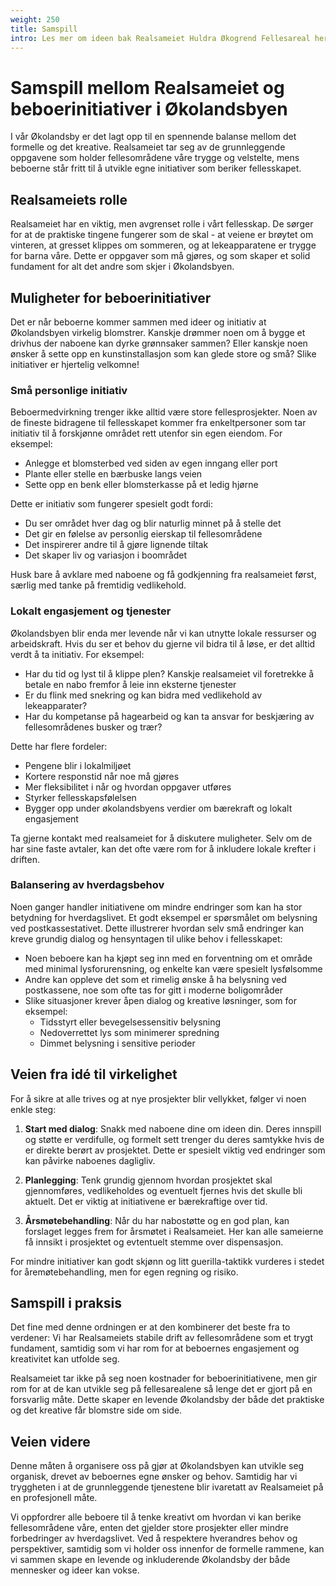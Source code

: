 ```yaml
---
weight: 250
title: Samspill
intro: Les mer om ideen bak Realsameiet Huldra Økogrend Fellesareal her.
---
```


# Samspill mellom Realsameiet og beboerinitiativer i Økolandsbyen

I vår Økolandsby er det lagt opp til en spennende balanse mellom det formelle og det kreative. Realsameiet tar seg av de grunnleggende oppgavene som holder fellesområdene våre trygge og velstelte, mens beboerne står fritt til å utvikle egne initiativer som beriker fellesskapet.

## Realsameiets rolle
Realsameiet har en viktig, men avgrenset rolle i vårt fellesskap. De sørger for at de praktiske tingene fungerer som de skal - at veiene er brøytet om vinteren, at gresset klippes om sommeren, og at lekeapparatene er trygge for barna våre. Dette er oppgaver som må gjøres, og som skaper et solid fundament for alt det andre som skjer i Økolandsbyen.

## Muligheter for beboerinitiativer
Det er når beboerne kommer sammen med ideer og initiativ at Økolandsbyen virkelig blomstrer. Kanskje drømmer noen om å bygge et drivhus der naboene kan dyrke grønnsaker sammen? Eller kanskje noen ønsker å sette opp en kunstinstallasjon som kan glede store og små? Slike initiativer er hjertelig velkomne!

### Små personlige initiativ
Beboermedvirkning trenger ikke alltid være store fellesprosjekter. Noen av de fineste bidragene til fellesskapet kommer fra enkeltpersoner som tar initiativ til å forskjønne området rett utenfor sin egen eiendom. For eksempel:

- Anlegge et blomsterbed ved siden av egen inngang eller port
- Plante eller stelle en bærbuske langs veien
- Sette opp en benk eller blomsterkasse på et ledig hjørne

Dette er initiativ som fungerer spesielt godt fordi:
- Du ser området hver dag og blir naturlig minnet på å stelle det
- Det gir en følelse av personlig eierskap til fellesområdene
- Det inspirerer andre til å gjøre lignende tiltak
- Det skaper liv og variasjon i boområdet

Husk bare å avklare med naboene og få godkjenning fra realsameiet først, særlig med tanke på fremtidig vedlikehold.

### Lokalt engasjement og tjenester
Økolandsbyen blir enda mer levende når vi kan utnytte lokale ressurser og arbeidskraft. Hvis du ser et behov du gjerne vil bidra til å løse, er det alltid verdt å ta initiativ. For eksempel:

- Har du tid og lyst til å klippe plen? Kanskje realsameiet vil foretrekke å betale en nabo fremfor å leie inn eksterne tjenester
- Er du flink med snekring og kan bidra med vedlikehold av lekeapparater?
- Har du kompetanse på hagearbeid og kan ta ansvar for beskjæring av fellesområdenes busker og trær?

Dette har flere fordeler:
- Pengene blir i lokalmiljøet
- Kortere responstid når noe må gjøres
- Mer fleksibilitet i når og hvordan oppgaver utføres
- Styrker fellesskapsfølelsen
- Bygger opp under økolandsbyens verdier om bærekraft og lokalt engasjement

Ta gjerne kontakt med realsameiet for å diskutere muligheter. Selv om de har sine faste avtaler, kan det ofte være rom for å inkludere lokale krefter i driften.

### Balansering av hverdagsbehov
Noen ganger handler initiativene om mindre endringer som kan ha stor betydning for hverdagslivet. Et godt eksempel er spørsmålet om belysning ved postkassestativet. Dette illustrerer hvordan selv små endringer kan kreve grundig dialog og hensyntagen til ulike behov i fellesskapet:

- Noen beboere kan ha kjøpt seg inn med en forventning om et område med minimal lysforurensning, og enkelte kan være spesielt lysfølsomme
- Andre kan oppleve det som et rimelig ønske å ha belysning ved postkassene, noe som ofte tas for gitt i moderne boligområder
- Slike situasjoner krever åpen dialog og kreative løsninger, som for eksempel:
  - Tidsstyrt eller bevegelsessensitiv belysning
  - Nedoverrettet lys som minimerer spredning
  - Dimmet belysning i sensitive perioder

## Veien fra idé til virkelighet
For å sikre at alle trives og at nye prosjekter blir vellykket, følger vi noen enkle steg:

1. **Start med dialog**: Snakk med naboene dine om ideen din. Deres innspill og støtte er verdifulle, og formelt sett trenger du deres samtykke hvis de er direkte berørt av prosjektet. Dette er spesielt viktig ved endringer som kan påvirke naboenes dagligliv.

2. **Planlegging**: Tenk grundig gjennom hvordan prosjektet skal gjennomføres, vedlikeholdes og eventuelt fjernes hvis det skulle bli aktuelt. Det er viktig at initiativene er bærekraftige over tid.

3. **Årsmøtebehandling**: Når du har nabostøtte og en god plan, kan forslaget legges frem for årsmøtet i Realsameiet. Her kan alle sameierne få innsikt i prosjektet og evtentuelt stemme over dispensasjon.

For mindre initiativer kan godt skjønn og litt guerilla-taktikk vurderes i stedet for åremøtebehandling, men for egen regning og risiko.

## Samspill i praksis
Det fine med denne ordningen er at den kombinerer det beste fra to verdener: Vi har Realsameiets stabile drift av fellesområdene som et trygt fundament, samtidig som vi har rom for at beboernes engasjement og kreativitet kan utfolde seg.

Realsameiet tar ikke på seg noen kostnader for beboerinitiativene, men gir rom for at de kan utvikle seg på fellesarealene så lenge det er gjort på en forsvarlig måte. Dette skaper en levende Økolandsby der både det praktiske og det kreative får blomstre side om side.

## Veien videre
Denne måten å organisere oss på gjør at Økolandsbyen kan utvikle seg organisk, drevet av beboernes egne ønsker og behov. Samtidig har vi tryggheten i at de grunnleggende tjenestene blir ivaretatt av Realsameiet på en profesjonell måte.

Vi oppfordrer alle beboere til å tenke kreativt om hvordan vi kan berike fellesområdene våre, enten det gjelder store prosjekter eller mindre forbedringer av hverdagslivet. Ved å respektere hverandres behov og perspektiver, samtidig som vi holder oss innenfor de formelle rammene, kan vi sammen skape en levende og inkluderende Økolandsby der både mennesker og ideer kan vokse.
